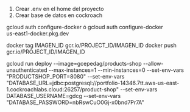 1. Crear .env en el home del proyecto
2. Crear base de datos en cockroach

gcloud auth configure-docker ó gcloud auth configure-docker \
us-east1-docker.pkg.dev

docker tag IMAGEN_ID gcr.io/PROJECT_ID/IMAGEN_ID
docker push gcr.io/PROJECT_ID/IMAGEN_ID

gcloud run deploy --image=gcepedag/products-shop --allow-unauthenticated --max-instances=1 --min-instances=0 --set-env-vars "PRODUCTSHOP_PORT=8080" --set-env-vars "DATABASE_URL=jdbc:postgresql://portfolio-14346.7tt.aws-us-east-1.cockroachlabs.cloud:26257/product-shop" --set-env-vars DATABASE_USERNAME=gdcg --set-env-vars "DATABASE_PASSWORD=nbRswCuO0Gj-x0bnd7Pr7A"
